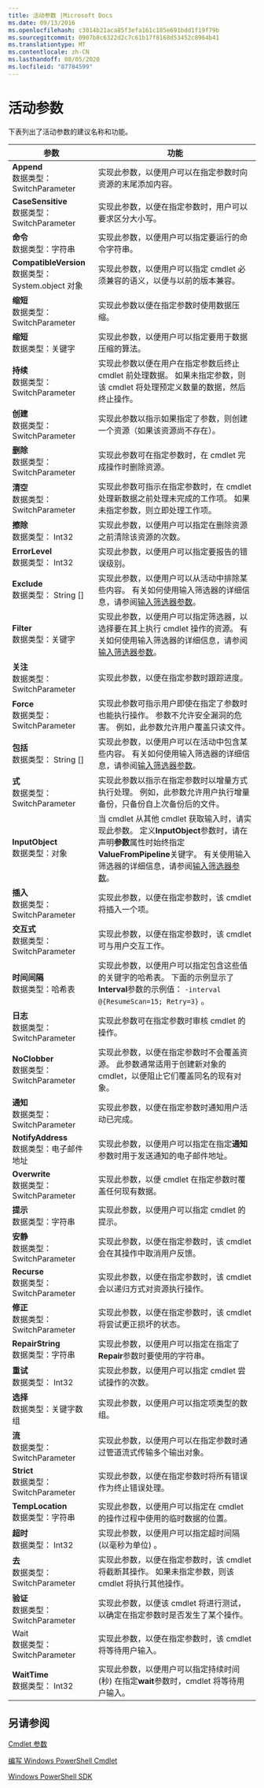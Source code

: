 ```yaml
---
title: 活动参数 |Microsoft Docs
ms.date: 09/13/2016
ms.openlocfilehash: c3014b21aca85f3efa161c185e691bdd1f19f79b
ms.sourcegitcommit: 0907b8c6322d2c7c61b17f8168d53452c8964b41
ms.translationtype: MT
ms.contentlocale: zh-CN
ms.lasthandoff: 08/05/2020
ms.locfileid: "87784599"
---
```

# <a name="activity-parameters"></a>活动参数

下表列出了活动参数的建议名称和功能。

|参数|功能|
|---|---|
|**Append**<br>数据类型： SwitchParameter|实现此参数，以便用户可以在指定参数时向资源的末尾添加内容。|
|**CaseSensitive**<br>数据类型： SwitchParameter|实现此参数，以便在指定参数时，用户可以要求区分大小写。|
|**命令**<br>数据类型：字符串|实现此参数，以便用户可以指定要运行的命令字符串。|
|**CompatibleVersion**<br>数据类型： System.object 对象|实现此参数，以便用户可以指定 cmdlet 必须兼容的语义，以便与以前的版本兼容。|
|**缩短**<br>数据类型： SwitchParameter|实现此参数以便在指定参数时使用数据压缩。|
|**缩短**<br>数据类型：关键字|实现此参数，以便用户可以指定要用于数据压缩的算法。|
|**持续**<br>数据类型： SwitchParameter|实现此参数以便在用户在指定参数后终止 cmdlet 前处理数据。 如果未指定参数，则该 cmdlet 将处理预定义数量的数据，然后终止操作。|
|**创建**<br>数据类型： SwitchParameter|实现此参数以指示如果指定了参数，则创建一个资源（如果该资源尚不存在）。|
|**删除**<br>数据类型： SwitchParameter|实现此参数可在指定参数时，在 cmdlet 完成操作时删除资源。|
|**清空**<br>数据类型： SwitchParameter|实现此参数可指示在指定参数时，在 cmdlet 处理新数据之前处理未完成的工作项。 如果未指定参数，则立即处理工作项。|
|**擦除**<br>数据类型： Int32|实现此参数，以便用户可以指定在删除资源之前清除该资源的次数。|
|**ErrorLevel**<br>数据类型： Int32|实现此参数，以便用户可以指定要报告的错误级别。|
|**Exclude**<br>数据类型： String []|实现此参数，以便用户可以从活动中排除某些内容。 有关如何使用输入筛选器的详细信息，请参阅[输入筛选器参数](input-filter-parameters.md)。|
|**Filter**<br>数据类型：关键字|实现此参数，以便用户可以指定筛选器，以选择要在其上执行 cmdlet 操作的资源。 有关如何使用输入筛选器的详细信息，请参阅[输入筛选器参数](./input-filter-parameters.md)。|
|**关注**<br>数据类型： SwitchParameter|实现此参数，以便在指定参数时跟踪进度。|
|**Force**<br>数据类型： SwitchParameter|实现此参数可指示用户即使在指定了参数时也能执行操作。 参数不允许安全漏洞的危害。 例如，此参数允许用户覆盖只读文件。|
|**包括**<br>数据类型： String []|实现此参数，以便用户可以在活动中包含某些内容。 有关如何使用输入筛选器的详细信息，请参阅[输入筛选器参数](input-filter-parameters.md)。|
|**式**<br>数据类型： SwitchParameter|实现此参数以指示在指定参数时以增量方式执行处理。 例如，此参数允许用户执行增量备份，只备份自上次备份后的文件。|
|**InputObject**<br>数据类型：对象|当 cmdlet 从其他 cmdlet 获取输入时，请实现此参数。 定义**InputObject**参数时，请在声明**参数**属性时始终指定**ValueFromPipeline**关键字。 有关使用输入筛选器的详细信息，请参阅[输入筛选器参数](./input-filter-parameters.md)。|
|**插入**<br>数据类型： SwitchParameter|实现此参数，以便在指定参数时，该 cmdlet 将插入一个项。|
|**交互式**<br>数据类型： SwitchParameter|实现此参数，以便在指定参数时，该 cmdlet 可与用户交互工作。|
|**时间间隔**<br>数据类型：哈希表|实现此参数，以便用户可以指定包含这些值的关键字的哈希表。 下面的示例显示了**Interval**参数的示例值： `-interval @{ResumeScan=15; Retry=3}` 。|
|**日志**<br>数据类型： SwitchParameter|实现此参数可在指定参数时审核 cmdlet 的操作。|
|**NoClobber**<br>数据类型： SwitchParameter|实现此参数，以便在指定参数时不会覆盖资源。 此参数通常适用于创建新对象的 cmdlet，以便阻止它们覆盖同名的现有对象。|
|**通知**<br>数据类型： SwitchParameter|实现此参数，以便在指定参数时通知用户活动已完成。|
|**NotifyAddress**<br>数据类型：电子邮件地址|实现此参数，以便用户可以指定在指定**通知**参数时用于发送通知的电子邮件地址。|
|**Overwrite**<br>数据类型： SwitchParameter|实现此参数，以便 cmdlet 在指定参数时覆盖任何现有数据。|
|**提示**<br>数据类型：字符串|实现此参数，以便用户可以指定 cmdlet 的提示。|
|**安静**<br>数据类型： SwitchParameter|实现此参数，以便在指定参数时，该 cmdlet 会在其操作中取消用户反馈。|
|**Recurse**<br>数据类型： SwitchParameter|实现此参数，以便在指定参数时，该 cmdlet 会以递归方式对资源执行操作。|
|**修正**<br>数据类型： SwitchParameter|实现此参数，以便在指定参数时，该 cmdlet 将尝试更正损坏的状态。|
|**RepairString**<br>数据类型：字符串|实现此参数，以便用户可以指定在指定了**Repair**参数时要使用的字符串。|
|**重试**<br>数据类型： Int32|实现此参数，以便用户可以指定 cmdlet 尝试操作的次数。|
|**选择**<br>数据类型：关键字数组|实现此参数，以便用户可以指定项类型的数组。|
|**流**<br>数据类型： SwitchParameter|实现此参数，以便用户可以在指定参数时通过管道流式传输多个输出对象。|
|**Strict**<br>数据类型： SwitchParameter|实现此参数，以便在指定参数时将所有错误作为终止错误处理。|
|**TempLocation**<br>数据类型：字符串|实现此参数，以便用户可以指定在 cmdlet 的操作过程中使用的临时数据的位置。|
|**超时**<br>数据类型： Int32|实现此参数，以便用户可以指定超时间隔 (以毫秒为单位) 。|
|**去**<br>数据类型： SwitchParameter|实现此参数，以便在指定参数时，该 cmdlet 将截断其操作。 如果未指定参数，则该 cmdlet 将执行其他操作。|
|**验证**<br>数据类型： SwitchParameter|实现此参数，以便该 cmdlet 将进行测试，以确定在指定参数时是否发生了某个操作。|
|Wait<br>数据类型： SwitchParameter|实现此参数，以便在指定参数时，该 cmdlet 将等待用户输入。
|**WaitTime**<br>数据类型： Int32|实现此参数，以便用户可以指定持续时间 (秒) 在指定**wait**参数时，cmdlet 将等待用户输入。|

## <a name="see-also"></a>另请参阅

[Cmdlet 参数](./cmdlet-parameters.md)

[编写 Windows PowerShell Cmdlet](./writing-a-windows-powershell-cmdlet.md)

[Windows PowerShell SDK](../windows-powershell-reference.md)
